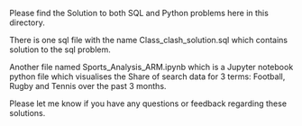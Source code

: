 
Please find the Solution to both SQL and Python problems here in this directory.

There is one sql file with the name Class_clash_solution.sql which contains solution to the sql problem. 

Another file named Sports_Analysis_ARM.ipynb which is a Jupyter notebook python file which visualises the Share of search data for 3 terms: Football, Rugby and Tennis over the past 3 months.


Please let me know if you have any questions or feedback regarding these solutions.
